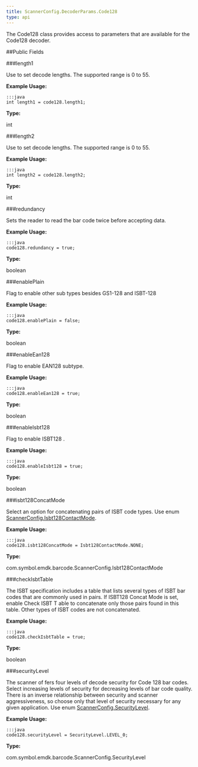 ```yaml
---
title: ScannerConfig.DecoderParams.Code128
type: api
---
```



The Code128 class provides access to parameters that are available
 for the Code128 decoder.

##Public Fields

###length1

Use to set decode lengths. The supported range is 0 to 55.
 
 

**Example Usage:**
	
	:::java	
	int length1 = code128.length1;


**Type:**

int

###length2

Use to set decode lengths. The supported range is 0 to 55.
 
 

**Example Usage:**
	
	:::java	
	int length2 = code128.length2;


**Type:**

int

###redundancy

Sets the reader to read the bar code twice before accepting data.
 
 

**Example Usage:**
	
	:::java	
	code128.redundancy = true;


**Type:**

boolean

###enablePlain

Flag to enable other sub types besides GS1-128 and ISBT-128
 
 

**Example Usage:**
	
	:::java	
	code128.enablePlain = false;


**Type:**

boolean

###enableEan128

Flag to enable EAN128 subtype.
 

**Example Usage:**
	
	:::java	
	code128.enableEan128 = true;


**Type:**

boolean

###enableIsbt128

Flag to enable ISBT128 .
 

**Example Usage:**
	
	:::java	
	code128.enableIsbt128 = true;


**Type:**

boolean

###isbt128ConcatMode

Select an option for concatenating pairs of ISBT code types. Use
 enum [ ScannerConfig.Isbt128ContactMode](../ScannerConfig-Isbt128ContactMode).
 
 

**Example Usage:**
	
	:::java	
	code128.isbt128ConcatMode = Isbt128ContactMode.NONE;


**Type:**

com.symbol.emdk.barcode.ScannerConfig.Isbt128ContactMode

###checkIsbtTable

The ISBT specification includes a table that lists several types
 of ISBT bar codes that are commonly used in pairs. If ISBT128
 Concat Mode is set, enable Check ISBT T able to concatenate only
 those pairs found in this table. Other types of ISBT codes are
 not concatenated.
 
 

**Example Usage:**
	
	:::java	
	code128.checkIsbtTable = true;


**Type:**

boolean

###securityLevel

The scanner of fers four levels of decode security for Code 128
 bar codes. Select increasing levels of security for decreasing
 levels of bar code quality. There is an inverse relationship
 between security and scanner aggressiveness, so choose only that
 level of security necessary for any given application. Use enum
 [ ScannerConfig.SecurityLevel](../ScannerConfig-SecurityLevel).
 
 

**Example Usage:**
	
	:::java	
	code128.securityLevel = SecurityLevel.LEVEL_0;


**Type:**

com.symbol.emdk.barcode.ScannerConfig.SecurityLevel

